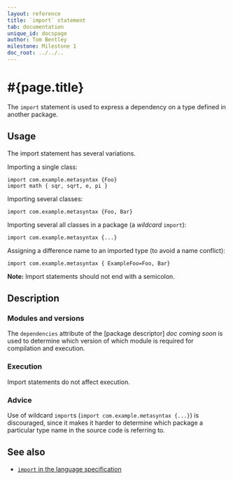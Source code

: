 ```yaml
---
layout: reference
title: `import` statement
tab: documentation
unique_id: docspage
author: Tom Bentley
milestone: Milestone 1
doc_root: ../../..
---
```


# #{page.title}

The `import` statement is used to express a dependency on a type defined in 
another package.

## Usage 

The import statement has several variations. 

Importing a single class:

<!-- check:none -->
    import com.example.metasyntax {Foo}
    import math { sqr, sqrt, e, pi }

Importing several classes:

<!-- check:none -->
    import com.example.metasyntax {Foo, Bar}
    
Importing several all classes in a package (a *wildcard* `import`):

<!-- check:none -->
    import com.example.metasyntax {...}
    
Assigning a difference name to an imported type (to avoid a name conflict):

<!-- check:none -->
    import com.example.metasyntax { ExampleFoo=Foo, Bar}

**Note:** Import statements should not end with a semicolon.

## Description

### Modules and versions

The `dependencies` attribute of the [package descriptor] _doc coming soon_ is used to 
determine which version of which module is required for compilation and 
execution.

### Execution

Import statements do not affect execution. 

### Advice

Use of wildcard `import`s (`import com.example.metasyntax {...}`) is 
discouraged, since it makes it harder to determine which package a particular
type name in the source code is referring to.

## See also

* [`import` in the language specification](#{page.doc_root}/#{site.urls.spec_relative}#imports)
